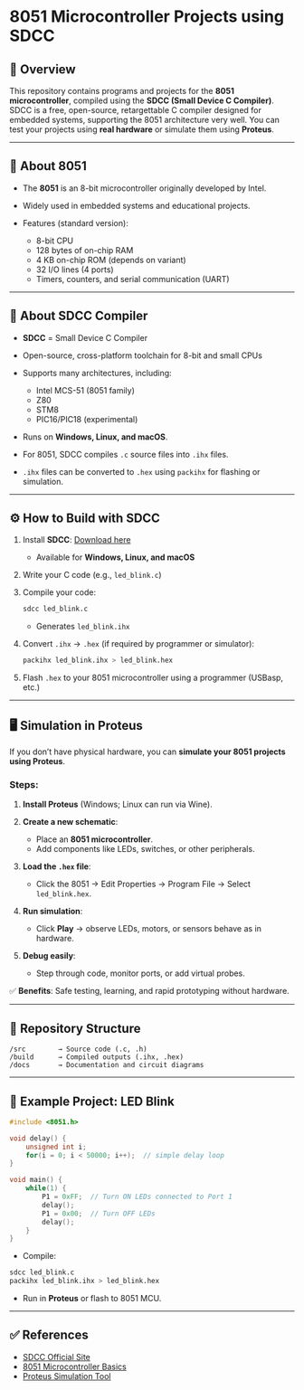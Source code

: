 # 8051 Microcontroller Projects using SDCC

## 📌 Overview

This repository contains programs and projects for the **8051 microcontroller**, compiled using the **SDCC (Small Device C Compiler)**.
SDCC is a free, open-source, retargettable C compiler designed for embedded systems, supporting the 8051 architecture very well.
You can test your projects using **real hardware** or simulate them using **Proteus**.

---

## 🔹 About 8051

* The **8051** is an 8-bit microcontroller originally developed by Intel.
* Widely used in embedded systems and educational projects.
* Features (standard version):

  * 8-bit CPU
  * 128 bytes of on-chip RAM
  * 4 KB on-chip ROM (depends on variant)
  * 32 I/O lines (4 ports)
  * Timers, counters, and serial communication (UART)

---

## 🔹 About SDCC Compiler

* **SDCC** = Small Device C Compiler

* Open-source, cross-platform toolchain for 8-bit and small CPUs

* Supports many architectures, including:

  * Intel MCS-51 (8051 family)
  * Z80
  * STM8
  * PIC16/PIC18 (experimental)

* Runs on **Windows, Linux, and macOS**.

* For 8051, SDCC compiles `.c` source files into `.ihx` files.

* `.ihx` files can be converted to `.hex` using `packihx` for flashing or simulation.

---

## ⚙️ How to Build with SDCC

1. Install **SDCC**: [Download here](http://sdcc.sourceforge.net/)

   * Available for **Windows, Linux, and macOS**

2. Write your C code (e.g., `led_blink.c`)

3. Compile your code:

   ```bash
   sdcc led_blink.c
   ```

   * Generates `led_blink.ihx`

4. Convert `.ihx` → `.hex` (if required by programmer or simulator):

   ```bash
   packihx led_blink.ihx > led_blink.hex
   ```

5. Flash `.hex` to your 8051 microcontroller using a programmer (USBasp, etc.)

---

## 🖥️ Simulation in Proteus

If you don’t have physical hardware, you can **simulate your 8051 projects using Proteus**.

### Steps:

1. **Install Proteus** (Windows; Linux can run via Wine).

2. **Create a new schematic**:

   * Place an **8051 microcontroller**.
   * Add components like LEDs, switches, or other peripherals.

3. **Load the `.hex` file**:

   * Click the 8051 → Edit Properties → Program File → Select `led_blink.hex`.

4. **Run simulation**:

   * Click **Play** → observe LEDs, motors, or sensors behave as in hardware.

5. **Debug easily**:

   * Step through code, monitor ports, or add virtual probes.

✅ **Benefits**: Safe testing, learning, and rapid prototyping without hardware.

---

## 📂 Repository Structure

```
/src        → Source code (.c, .h)
/build      → Compiled outputs (.ihx, .hex)
/docs       → Documentation and circuit diagrams
```

---

## 🚀 Example Project: LED Blink

```c
#include <8051.h>

void delay() {
    unsigned int i;
    for(i = 0; i < 50000; i++);  // simple delay loop
}

void main() {
    while(1) {
        P1 = 0xFF;  // Turn ON LEDs connected to Port 1
        delay();
        P1 = 0x00;  // Turn OFF LEDs
        delay();
    }
}
```

* Compile:

```bash
sdcc led_blink.c
packihx led_blink.ihx > led_blink.hex
```

* Run in **Proteus** or flash to 8051 MCU.

---

## ✅ References

* [SDCC Official Site](http://sdcc.sourceforge.net/)
* [8051 Microcontroller Basics](https://en.wikipedia.org/wiki/Intel_MCS-51)
* [Proteus Simulation Tool](https://www.labcenter.com/)

